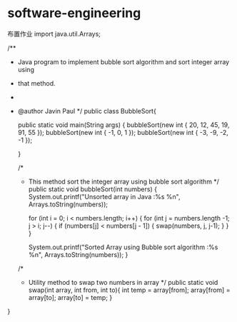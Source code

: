 # software-engineering
布置作业
import java.util.Arrays;
 
/**
* Java program to implement bubble sort algorithm and sort integer array using
* that method.
*
* @author Javin Paul
*/
public class BubbleSort{
 
   public static void main(String args) {
        bubbleSort(new int { 20, 12, 45, 19, 91, 55 });
        bubbleSort(new int { -1, 0, 1 });
        bubbleSort(new int { -3, -9, -2, -1 });

    }

    /*
     * This method sort the integer array using bubble sort algorithm
     */
    public static void bubbleSort(int numbers) {
        System.out.printf("Unsorted array in Java :%s %n", Arrays.toString(numbers));

        for (int i = 0; i < numbers.length; i++) {
            for (int j = numbers.length -1; j > i; j--) {
                if (numbers[j] < numbers[j - 1]) {
                    swap(numbers, j, j-1);
                }
            }
        }

        System.out.printf("Sorted Array using Bubble sort algorithm :%s %n",
                Arrays.toString(numbers));
    }
    
    /*
     * Utility method to swap two numbers in array
     */
    public static void swap(int array, int from, int to){
        int temp = array[from];
        array[from] = array[to];
        array[to] = temp;
    }
 
}
 
